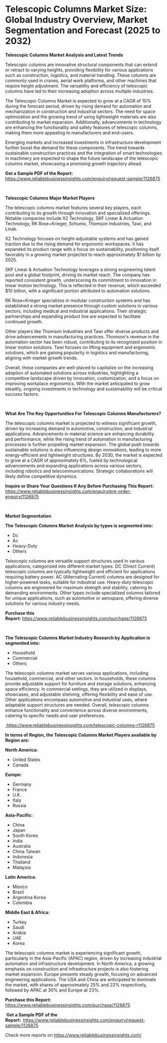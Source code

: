 <p><h1>Telescopic Columns Market Size: Global Industry Overview, Market Segmentation and Forecast (2025 to 2032)</h1></p><p><strong>Telescopic Columns Market Analysis and Latest Trends</strong></p>
<p><p>Telescopic columns are innovative structural components that can extend or retract to varying heights, providing flexibility for various applications such as construction, logistics, and material handling. These columns are commonly used in cranes, aerial work platforms, and other machines that require height adjustment. The versatility and efficiency of telescopic columns have led to their increasing adoption across multiple industries.</p><p>The Telescopic Columns Market is expected to grow at a CAGR of 10% during the forecast period, driven by rising demand for automation and mechanization in construction and industrial sectors. The need for space optimization and the growing trend of using lightweight materials are also contributing to market expansion. Additionally, advancements in technology are enhancing the functionality and safety features of telescopic columns, making them more appealing to manufacturers and end-users. </p><p>Emerging markets and increased investments in infrastructure development further boost the demand for these components. The trend towards sustainable construction practices and the integration of smart technologies in machinery are expected to shape the future landscape of the telescopic columns market, showcasing a promising growth trajectory ahead.</p></p>
<p><strong>Get a Sample PDF of the Report:&nbsp;</strong> <a href="https://www.reliablebusinessinsights.com/enquiry/request-sample/1126875?utm_campaign=2534&utm_medium=2&utm_source=Github&utm_content=ia&utm_term=09042025&utm_id=telescopic-columns">https://www.reliablebusinessinsights.com/enquiry/request-sample/1126875</a></p>
<p>&nbsp;</p>
<p><strong>Telescopic Columns Major Market Players</strong></p>
<p><p>The telescopic columns market features several key players, each contributing to its growth through innovation and specialized offerings. Notable companies include X2 Technology, SKF Linear & Actuation Technology, RK Rose+Krieger, Schumo, Thomson Industries, Tawi, and Linak.</p><p>X2 Technology focuses on height-adjustable systems and has gained traction due to the rising demand for ergonomic workspaces. It has expanded its product range with a focus on sustainability, positioning itself favorably in a growing market projected to reach approximately $1 billion by 2025.</p><p>SKF Linear & Actuation Technology leverages a strong engineering talent pool and a global footprint, driving its market reach. The company has reported consistent growth, underscoring its commitment to innovation in linear motion technology. This is reflected in their revenue, which exceeded $10 billion, with a significant portion attributed to automation solutions.</p><p>RK Rose+Krieger specializes in modular construction systems and has established a strong market presence through custom solutions in various sectors, including medical and industrial applications. Their strategic partnerships and expanding product line are expected to facilitate continued growth.</p><p>Other players like Thomson Industries and Tawi offer diverse products and drive advancements in manufacturing practices. Thomson's revenue in the automation sector has been robust, contributing to its recognized position in linear motion solutions. Tawi focuses on lifting equipment and ergonomic solutions, which are gaining popularity in logistics and manufacturing, aligning with market growth trends.</p><p>Overall, these companies are well-placed to capitalize on the increasing adoption of automated solutions across industries, highlighting a competitive landscape driven by innovation, customization, and a focus on improving workplace ergonomics. With the market anticipated to grow steadily, ongoing investments in technology and sustainability will be critical success factors.</p></p>
<p>&nbsp;</p>
<p><strong>What Are The Key Opportunities For Telescopic Columns Manufacturers?</strong></p>
<p><p>The telescopic columns market is projected to witness significant growth, driven by increasing demand in automotive, construction, and industrial applications. Advancements in material science are enhancing durability and performance, while the rising trend of automation in manufacturing processes is further propelling market expansion. The global push towards sustainable solutions is also influencing design innovations, leading to more energy-efficient and lightweight structures. By 2030, the market is expected to grow at a CAGR of approximately 6%, fueled by technological advancements and expanding applications across various sectors, including robotics and telecommunications. Strategic collaborations will likely define competitive dynamics.</p></p>
<p><strong>Inquire or Share Your Questions If Any Before Purchasing This Report:</strong> <a href="https://www.reliablebusinessinsights.com/enquiry/pre-order-enquiry/1126875?utm_campaign=2534&utm_medium=2&utm_source=Github&utm_content=ia&utm_term=09042025&utm_id=telescopic-columns">https://www.reliablebusinessinsights.com/enquiry/pre-order-enquiry/1126875</a></p>
<p>&nbsp;</p>
<p><strong>Market Segmentation</strong></p>
<p><strong>The Telescopic Columns Market Analysis by types is segmented into:</strong></p>
<p><ul><li>Dc</li><li>Ac</li><li>Heavy-Duty</li><li>Others</li></ul></p>
<p><p>Telescopic columns are versatile support structures used in various applications, categorized into different market types. DC (Direct Current) telescopic columns are typically lightweight and efficient for applications requiring battery power. AC (Alternating Current) columns are designed for higher-powered tasks, suitable for industrial use. Heavy-duty telescopic columns are engineered for maximum strength and stability, catering to demanding environments. Other types include specialized columns tailored for unique applications, such as automotive or aerospace, offering diverse solutions for various industry needs.</p></p>
<p><strong>Purchase this Report:&nbsp;</strong><a href="https://www.reliablebusinessinsights.com/purchase/1126875?utm_campaign=2534&utm_medium=2&utm_source=Github&utm_content=ia&utm_term=09042025&utm_id=telescopic-columns">https://www.reliablebusinessinsights.com/purchase/1126875</a></p>
<p>&nbsp;</p>
<p><strong>The Telescopic Columns Market Industry Research by Application is segmented into:</strong></p>
<p><ul><li>Household</li><li>Commercial</li><li>Others</li></ul></p>
<p><p>The telescopic columns market serves various applications, including household, commercial, and other sectors. In households, these columns provide adjustable support for furniture and storage solutions, enhancing space efficiency. In commercial settings, they are utilized in displays, showcases, and adjustable shelving, offering flexibility and ease of use. Other applications encompass automotive and industrial uses, where adaptable support structures are needed. Overall, telescopic columns enhance functionality and convenience across diverse environments, catering to specific needs and user preferences.</p></p>
<p><a href="https://www.reliablebusinessinsights.com/telescopic-columns-r1126875?utm_campaign=2534&utm_medium=2&utm_source=Github&utm_content=ia&utm_term=09042025&utm_id=telescopic-columns">&nbsp;https://www.reliablebusinessinsights.com/telescopic-columns-r1126875</a></p>
<p><strong>In terms of Region, the Telescopic Columns Market Players available by Region are:</strong></p>
<p>
    <p> <strong> North America: </strong>
        <ul>
            <li>United States</li>
            <li>Canada</li>
        </ul>
        </p> 
    <p> <strong> Europe: </strong>
        <ul>
            <li>Germany</li>
            <li>France</li>
            <li>U.K.</li>
            <li>Italy</li>
            <li>Russia</li>
        </ul>
        </p> 
    <p> <strong> Asia-Pacific: </strong>
        <ul>
            <li>China</li>
            <li>Japan</li>
            <li>South Korea</li>
            <li>India</li>
            <li>Australia</li>
            <li>China Taiwan</li>
            <li>Indonesia</li>
            <li>Thailand</li>
            <li>Malaysia</li>
        </ul>
        </p> 
    <p> <strong> Latin America: </strong>
        <ul>
            <li>Mexico</li>
            <li>Brazil</li>
            <li>Argentina Korea</li>
            <li>Colombia</li>
        </ul>
        </p> 
    <p> <strong> Middle East & Africa: </strong>
        <ul>
            <li>Turkey</li>
            <li>Saudi</li>
            <li>Arabia</li>
            <li>UAE</li>
            <li>Korea</li>
        </ul>
    </p>
    </p>
<p><p>The telescopic columns market is experiencing significant growth, particularly in the Asia-Pacific (APAC) region, driven by increasing industrial automation and infrastructure development. In North America, a growing emphasis on construction and infrastructure projects is also fostering market expansion. Europe presents steady growth, focusing on advanced engineering applications. The USA and China are anticipated to dominate the market, with shares of approximately 25% and 22% respectively, followed by APAC at 30% and Europe at 23%.</p></p>
<p><strong>Purchase this Report: </strong><a href="https://www.reliablebusinessinsights.com/purchase/1126875?utm_campaign=2534&utm_medium=2&utm_source=Github&utm_content=ia&utm_term=09042025&utm_id=telescopic-columns">https://www.reliablebusinessinsights.com/purchase/1126875</a></p>
<p>&nbsp;<strong>Get a Sample PDF of the Report:&nbsp;&nbsp;</strong><a href="https://www.reliablebusinessinsights.com/enquiry/request-sample/1126875?utm_campaign=2534&utm_medium=2&utm_source=Github&utm_content=ia&utm_term=09042025&utm_id=telescopic-columns">https://www.reliablebusinessinsights.com/enquiry/request-sample/1126875</a></p>
<p><strong></strong></p>
<p>Check more reports on <a href="https://www.reliablebusinessinsights.com/?utm_campaign=2534&utm_medium=2&utm_source=Github&utm_content=ia&utm_term=09042025&utm_id=telescopic-columns">https://www.reliablebusinessinsights.com/</a></p>